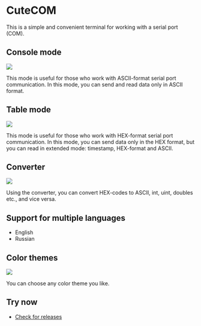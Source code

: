# CuteCOM 
This is a simple and convenient terminal for working with a serial port (COM).

## Console mode
![](https://bitbucket.org/iamsaywhat/cutecom-terminal/downloads/console-mode.png)

This mode is useful for those who work with ASCII-format serial port communication. 
In this mode, you can send and read data only in ASCII format.

## Table mode
![](https://bitbucket.org/iamsaywhat/cutecom-terminal/downloads/table-mode.png)

This mode is useful for those who work with HEX-format serial port communication. 
In this mode, you can send data only in the HEX format, but you can read in extended mode: timestamp, HEX-format and ASCII.

## Converter
![](https://bitbucket.org/iamsaywhat/cutecom-terminal/downloads/converter.png)

Using the converter, you can convert HEX-codes to ASCII, int,  uint,  doubles etc., and vice versa.

## Support for multiple languages

- English
- Russian

## Color themes
![](https://bitbucket.org/iamsaywhat/cutecom-terminal/downloads/colors.png)

You can choose any color theme you like. 

## Try now
* [Check for releases](https://github.com/iamsaywhat/cutecome-terminal/releases) 